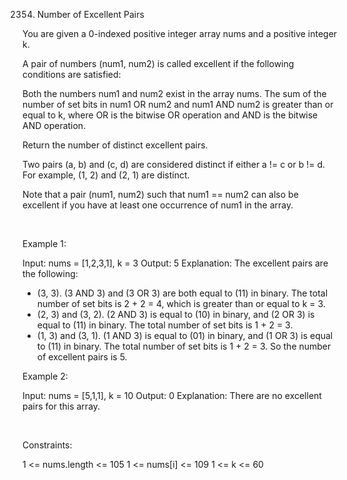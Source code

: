 2354. Number of Excellent Pairs

You are given a 0-indexed positive integer array nums and a positive integer k.

A pair of numbers (num1, num2) is called excellent if the following conditions are satisfied:

Both the numbers num1 and num2 exist in the array nums.
The sum of the number of set bits in num1 OR num2 and num1 AND num2 is greater than or equal to k, where OR is the bitwise OR operation and AND is the bitwise AND operation.

Return the number of distinct excellent pairs.

Two pairs (a, b) and (c, d) are considered distinct if either a != c or b != d. For example, (1, 2) and (2, 1) are distinct.

Note that a pair (num1, num2) such that num1 == num2 can also be excellent if you have at least one occurrence of num1 in the array.

 

Example 1:

Input: nums = [1,2,3,1], k = 3
Output: 5
Explanation: The excellent pairs are the following:
- (3, 3). (3 AND 3) and (3 OR 3) are both equal to (11) in binary. The total number of set bits is 2 + 2 = 4, which is greater than or equal to k = 3.
- (2, 3) and (3, 2). (2 AND 3) is equal to (10) in binary, and (2 OR 3) is equal to (11) in binary. The total number of set bits is 1 + 2 = 3.
- (1, 3) and (3, 1). (1 AND 3) is equal to (01) in binary, and (1 OR 3) is equal to (11) in binary. The total number of set bits is 1 + 2 = 3.
So the number of excellent pairs is 5.

Example 2:

Input: nums = [5,1,1], k = 10
Output: 0
Explanation: There are no excellent pairs for this array.


 

Constraints:

1 <= nums.length <= 105
1 <= nums[i] <= 109
1 <= k <= 60